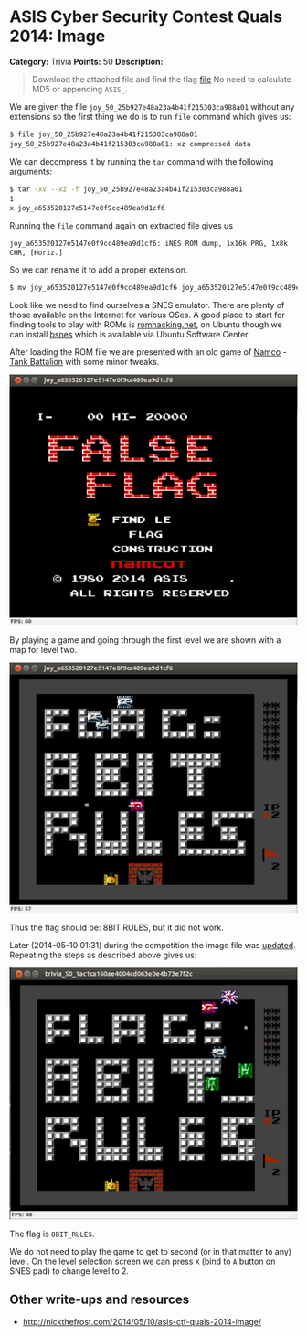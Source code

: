 # ASIS Cyber Security Contest Quals 2014: Image

**Category:** Trivia
**Points:** 50
**Description:**

> Download the attached file and find the flag
> [file](joy_50_25b927e48a23a4b41f215303ca988a01)
> No need to calculate MD5 or appending `ASIS_`.

We are given the file `joy_50_25b927e48a23a4b41f215303ca988a01` without any extensions so the first thing we do is to run `file` command which gives us:

```bash
$ file joy_50_25b927e48a23a4b41f215303ca988a01
joy_50_25b927e48a23a4b41f215303ca988a01: xz compressed data
```

We can decompress it by running the `tar` command with the following arguments:

```bash
$ tar -xv --xz -f joy_50_25b927e48a23a4b41f215303ca988a01
1
x joy_a653520127e5147e0f9cc489ea9d1cf6
```

Running the `file` command again on extracted file gives us

```
joy_a653520127e5147e0f9cc489ea9d1cf6: iNES ROM dump, 1x16k PRG, 1x8k CHR, [Horiz.]
```

So we can rename it to add a proper extension.

```bash
$ mv joy_a653520127e5147e0f9cc489ea9d1cf6 joy_a653520127e5147e0f9cc489ea9d1cf6.nes
```

Look like we need to find ourselves a SNES emulator. There are plenty of those available on the Internet for various OSes. A good place to start for finding tools to play with ROMs is [romhacking.net](http://www.romhacking.net), on Ubuntu though we can install [bsnes](https://apps.ubuntu.com/cat/applications/bsnes/) which is available via Ubuntu Software Center.

After loading the ROM file we are presented with an old game of [Namco](http://en.wikipedia.org/wiki/Namco) - [Tank Battalion](http://en.wikipedia.org/wiki/Tank_Battalion) with some minor tweaks.

![Main Screen of the game](main-screen.png)

By playing a game and going through the first level we are shown with a map for level two.

![Level 2 map](level-2.png)

Thus the flag should be: 8BIT RULES, but it did not work.

Later (2014-05-10 01:31) during the competition the image file was [updated](trivia_50_88da3c57a7b4489036943d35d551cab2). Repeating the steps as described above gives us:

![Level 2 map altered](level-2-updated.png)

The flag is `8BIT_RULES`.

We do not need to play the game to get to second (or in that matter to any) level. On the level selection screen we can press `X` (bind to `A` button on SNES pad) to change level to 2.

## Other write-ups and resources

* http://nickthefrost.com/2014/05/10/asis-ctf-quals-2014-image/
